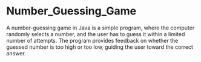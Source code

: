 # Number_Guessing_Game
A number-guessing game in Java is a simple program, where the computer randomly selects a number, and the user has to guess it within a limited number of attempts. The program provides feedback on whether the guessed number is too high or too low, guiding the user toward the correct answer.
